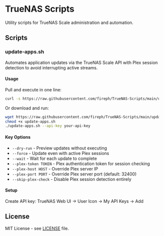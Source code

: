 # TrueNAS Scripts

Utility scripts for TrueNAS Scale administration and automation.

## Scripts

### update-apps.sh

Automates application updates via the TrueNAS Scale API with Plex session detection to avoid interrupting active streams.

#### Usage

Pull and execute in one line:
```bash
curl -s https://raw.githubusercontent.com/fireph/TrueNAS-Scripts/main/update-apps.sh | bash -s -- --api-key your-api-key
```

Or download and run:
```bash
wget https://raw.githubusercontent.com/fireph/TrueNAS-Scripts/main/update-apps.sh
chmod +x update-apps.sh
./update-apps.sh --api-key your-api-key
```

#### Key Options
- `--dry-run` - Preview updates without executing
- `--force` - Update even with active Plex sessions  
- `--wait` - Wait for each update to complete
- `--plex-token TOKEN` - Plex authentication token for session checking
- `--plex-host HOST` - Override Plex server IP
- `--plex-port PORT` - Override Plex server port (default: 32400)
- `--skip-plex-check` - Disable Plex session detection entirely

#### Setup

Create API key: TrueNAS Web UI → User Icon → My API Keys → Add

## License

MIT License - see [LICENSE](LICENSE) file.
